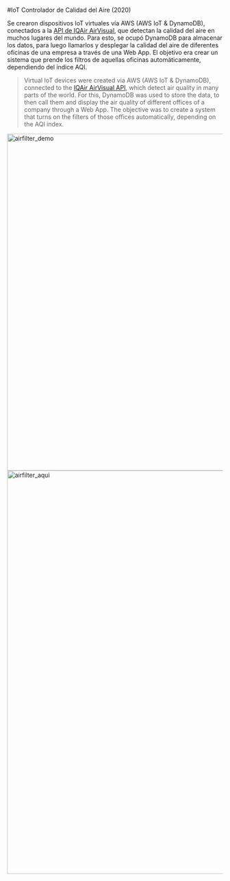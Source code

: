 #IoT Controlador de Calidad del Aire (2020)

Se crearon dispositivos IoT virtuales vía AWS (AWS IoT & DynamoDB), conectados a la [API de IQAir AirVisual](https://www.iqair.com/air-pollution-data-api), que detectan la calidad del aire en muchos lugares del mundo. Para esto, se ocupó DynamoDB para almacenar los datos, para luego llamarlos y desplegar la calidad del aire de diferentes oficinas de una empresa a través de una Web App. El objetivo era crear un sistema que prende los filtros de aquellas oficinas automáticamente, dependiendo del índice AQI. 
 
> Virtual IoT devices were created via AWS (AWS IoT & DynamoDB), connected to the [IQAir AirVisual API](https://www.iqair.com/air-pollution-data-api), which detect air quality in many parts of the world. For this, DynamoDB was used to store the data, to then call them and display the air quality of different offices of a company through a Web App. The objective was to create a system that turns on the filters of those offices automatically, depending on the AQI index.

<img width="784" alt="airfilter_demo" src="https://user-images.githubusercontent.com/31099183/116835008-95b05880-ab8e-11eb-972f-96ca7ddea546.png">
<img width="939" alt="airfilter_aqui" src="https://user-images.githubusercontent.com/31099183/116835021-a3fe7480-ab8e-11eb-81ef-7e72f74cf9b3.png">
